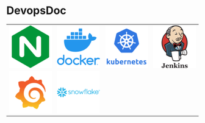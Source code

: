 # DevopsDoc
|||||
:-------------------------:|:-------------------------:|:-------------------------:|:-------------------------:
[![](./assets/nginx.png)](./Nginx/readme.md)  |  [![](./assets/docker.png)](./Docker/readme.md) | [![](./assets/kubernetes.png)](./Kubernetes/readme.md)  |  [![](./assets/jenkins-logo.png)](./Jenkins/readme.md)
[![](./assets/grafana.png)](./Monitoring/readme.md)  |  [![](./assets/snowflake.png)](./Snowflake/readme.md)